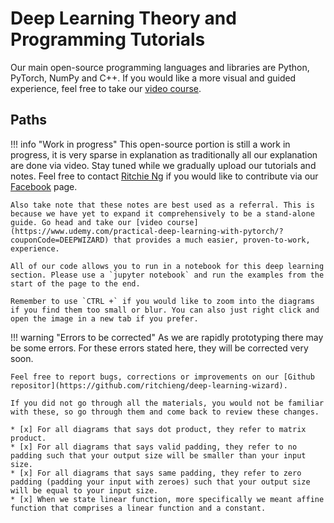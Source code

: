 # Deep Learning Theory and Programming Tutorials
Our main open-source programming languages and libraries are Python, PyTorch, NumPy and C++. If you would like a more visual and guided experience, feel free to take our [video course](https://www.udemy.com/practical-deep-learning-with-pytorch/?couponCode=DEEPWIZARD).

## Paths
!!! info "Work in progress"
    This open-source portion is still a work in progress, it is very sparse in explanation as traditionally all our explanation are done via video. Stay tuned while we gradually upload our tutorials and notes. Feel free to contact [Ritchie Ng](https://www.ritchieng.com/) if you would like to contribute via our [Facebook](https://www.facebook.com/DeepLearningWizard/) page.
    
    Also take note that these notes are best used as a referral. This is because we have yet to expand it comprehensively to be a stand-alone guide. Go head and take our [video course](https://www.udemy.com/practical-deep-learning-with-pytorch/?couponCode=DEEPWIZARD) that provides a much easier, proven-to-work, experience.
    
    All of our code allows you to run in a notebook for this deep learning section. Please use a `jupyter notebook` and run the examples from the start of the page to the end.
    
    Remember to use `CTRL +` if you would like to zoom into the diagrams if you find them too small or blur. You can also just right click and open the image in a new tab if you prefer.
    
!!! warning "Errors to be corrected"
    As we are rapidly prototyping there may be some errors. For these errors stated here, they will be corrected very soon.
    
    Feel free to report bugs, corrections or improvements on our [Github repositor](https://github.com/ritchieng/deep-learning-wizard). 
    
    If you did not go through all the materials, you would not be familiar with these, so go through them and come back to review these changes.
    
    * [x] For all diagrams that says dot product, they refer to matrix product. 
    * [x] For all diagrams that says valid padding, they refer to no padding such that your output size will be smaller than your input size.
    * [x] For all diagrams that says same padding, they refer to zero padding (padding your input with zeroes) such that your output size will be equal to your input size.
    * [x] When we state linear function, more specifically we meant affine function that comprises a linear function and a constant.
    